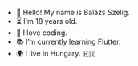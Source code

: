 


- 👋 Hello! My name is Balázs Szélig. 
- ⏳ I'm 18 years old.
- 👀 I love coding. 
- 📚 I’m currently learning Flutter. 
- 🌍 I live in Hungary. 🇭🇺

<!---
BalazsSzelig/BalazsSzelig is a ✨ special ✨ repository because its `README.md` (this file) appears on your GitHub profile.
You can click the Preview link to take a look at your changes.
--->




